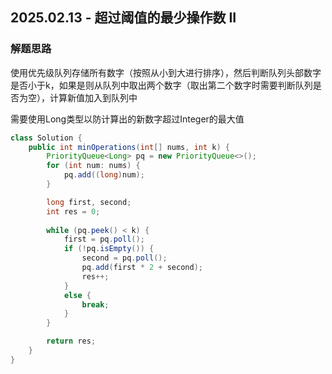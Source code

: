 ## 2025.02.13 - 超过阈值的最少操作数 II

### 解题思路
使用优先级队列存储所有数字（按照从小到大进行排序），然后判断队列头部数字是否小于k，如果是则从队列中取出两个数字（取出第二个数字时需要判断队列是否为空），计算新值加入到队列中

需要使用Long类型以防计算出的新数字超过Integer的最大值

```java
class Solution {
    public int minOperations(int[] nums, int k) {
        PriorityQueue<Long> pq = new PriorityQueue<>();
        for (int num: nums) {
            pq.add((long)num);
        }

        long first, second;
        int res = 0;
        
        while (pq.peek() < k) {
            first = pq.poll();
            if (!pq.isEmpty()) {
                second = pq.poll();
                pq.add(first * 2 + second);
                res++;
            }
            else {
                break;
            }
        }

        return res;
    }
}
```
